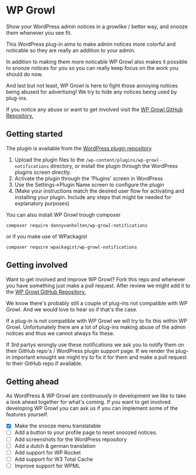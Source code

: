 # WP Growl
Show your WordPress admin notices in a growlike / better way, and snooze them whenever you see fit.

This WordPress plug-in aims to make admin notices more colorful and noticable so they are really an addition to your admin. 

In addition to making them more noticable WP Growl also makes it possible to snooze notices for you so you can really keep focus on the work you should do now.

And last but not least, WP Growl is here to fight those annoying notices being abused for advertising! We try to hide any notices being used by plug-ins. 

If you notice any abuse or want to get involved visit the [WP Growl GitHub Repository.](https://github.com/DannyvanHolten/wp-growl-notifications)

## Getting started

The plugin is available from the [WordPress plugin repository](http://www.wordpress.org/plugins/wp-growl-notifications)

1. Upload the plugin files to the `/wp-content/plugins/wp-growl-notifications` directory, or install the plugin through the WordPress plugins screen directly.
2. Activate the plugin through the 'Plugins' screen in WordPress
3. Use the Settings->Plugin Name screen to configure the plugin
4. (Make your instructions match the desired user flow for activating and installing your plugin. Include any steps that might be needed for explanatory purposes)

You can also install WP Growl trough composer

`composer require dannyvanholten/wp-growl-notifications`

or if you make use of WPackagist

`composer require wpackagist/wp-growl-notifications`

## Getting involved

Want to get involved and improve WP Growl? Fork this repo and whenever you have something just make a pull request. After review we might add it to the [WP Growl GitHub Repository.](https://github.com/DannyvanHolten/wp-growl-notifications)

We know there's probably still a couple of plug-ins not compatible with WP Growl. And we would love to hear so if that's the case.

If a plug-in is not compatible with WP Growl we will try to fix this within WP Growl. Unfortunately there are a lot of plug-ins making abuse of the admin notices and thus we cannot always fix these.

If 3rd partys wrongly use these notifications we ask you to notify them on their GitHub repo's / WordPress plugin support page. If we render the plug-in important enought we might try to fix it for them and make a pull request to their GitHub repo if available.

## Getting ahead

As WordPress & WP Growl are continuously in development we like to take a look ahead together for what's coming. If you want to get involved developing WP Growl you can ask us if you can implement some of the features yourself.

- [x] Make the snooze menu translatable
- [ ] Add a button to your profile page to reset snoozed notices.
- [ ] Add screenshots for the WordPress repository
- [ ] Add a dutch & german translation
- [ ] Add support for WP Rocket
- [ ] Add support for W3 Total Cache
- [ ] Improve support for WPML